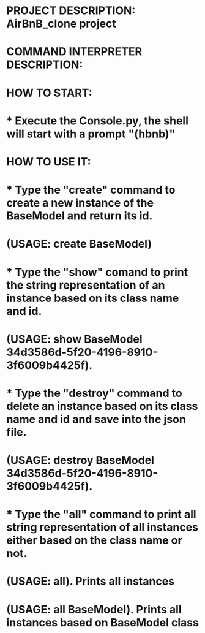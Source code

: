 # PROJECT DESCRIPTION: AirBnB_clone project
# COMMAND INTERPRETER DESCRIPTION:
#    HOW TO START:
#        * Execute the Console.py, the shell will start with a prompt "(hbnb)"
#    HOW TO USE IT:
#        * Type the "create" command to create a new instance of the BaseModel and return its id.
#          (USAGE: create BaseModel)
#        * Type the "show" comand to print the string representation of an instance based on its class name and id.
#          (USAGE: show BaseModel 34d3586d-5f20-4196-8910-3f6009b4425f).
#        * Type the "destroy" command to delete an instance based on its class name and id and save into the json file.
#          (USAGE: destroy BaseModel 34d3586d-5f20-4196-8910-3f6009b4425f).
#        * Type the "all" command to print all string representation of all instances either based on the class name or not.
#          (USAGE: all). Prints all instances
#          (USAGE: all BaseModel). Prints all instances based on BaseModel class
